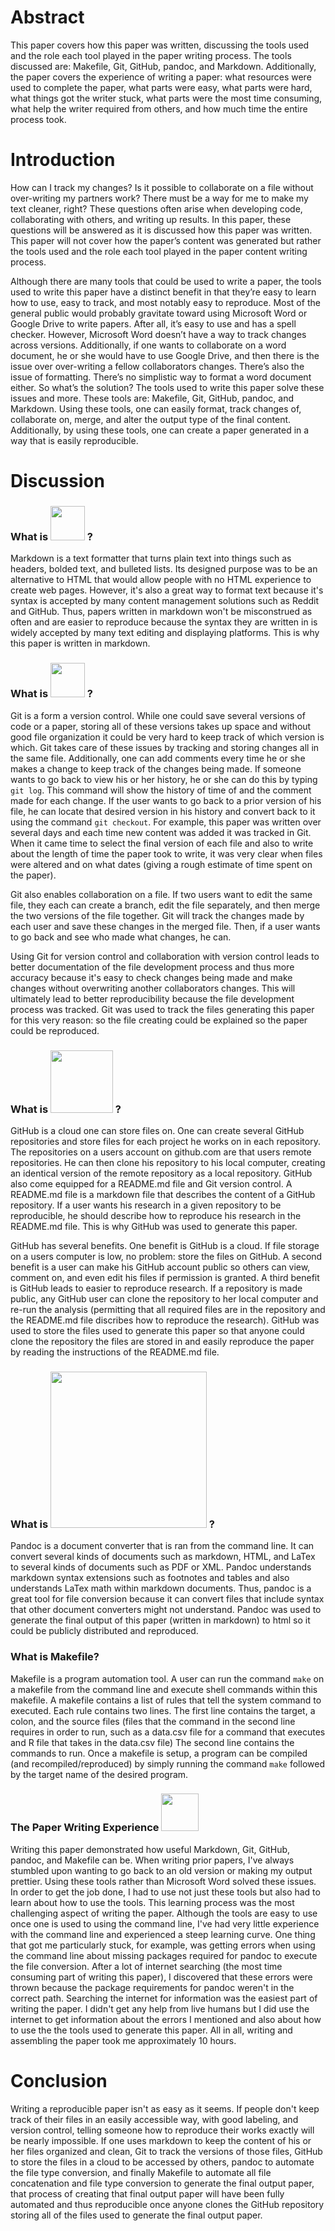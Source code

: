 # Abstract
This paper covers how this paper was written, discussing the tools used and the role each tool played in the paper writing process. The tools discussed are: Makefile, Git, GitHub, pandoc, and Markdown. Additionally, the paper covers the experience of writing a paper: what resources were used to complete the paper, what parts were easy, what parts were hard, what things got the writer stuck, what parts were the most time consuming, what help the writer required from others, and how much time the entire process took.

# Introduction

How can I track my changes? Is it possible to collaborate on a file without over-writing my partners work? There must be a way for me to make my text cleaner, right? These questions often arise when developing code, collaborating with others, and writing up results. In this paper, these questions will be answered as it is discussed how this paper was written. This paper will not cover how the paper’s content was generated but rather the tools used and the role each tool played in the paper content writing process. 

Although there are many tools that could be used to write a paper, the tools used to write this paper have a distinct benefit in that they’re easy to learn how to use, easy to track, and most notably easy to reproduce. Most of the general public would probably gravitate toward using Microsoft Word or Google Drive to write papers. After all, it’s easy to use and has a spell checker. However, Microsoft Word doesn’t have a way to track changes across versions. Additionally, if one wants to collaborate on a word document, he or she would have to use Google Drive, and then there is the issue over over-writing a fellow collaborators changes. There’s also the issue of formatting. There’s no simplistic way to format a word document either. So what’s the solution? The tools used to write this paper solve these issues and more. These tools are: Makefile, Git, GitHub, pandoc, and Markdown. Using these tools, one can easily format, track changes of, collaborate on, merge, and alter the output type of the final content. Additionally, by using these tools, one can create a paper generated in a way that is easily reproducible.

# Discussion

### What is <img src="../../images/markdown-logo.png" width="55"> ?

Markdown is a text formatter that turns plain text into things such as headers, bolded text, and bulleted lists. Its designed purpose was to be an alternative to HTML that would allow people with no HTML experience to create web pages. However, it's also a great way to format text because it's syntax is accepted by many content management solutions such as Reddit and GitHub. Thus, papers written in markdown won't be misconstrued as often and are easier to reproduce because the syntax they are written in is widely accepted by many text editing and displaying platforms. This is why this paper is written in markdown.

### What is <img src="../../images/git-logo.png" width="55"> ?

Git is a form a version control. While one could save several versions of code or a paper, storing all of these versions takes up space and without good file organization it could be very hard to keep track of which version is which. Git takes care of these issues by tracking and storing changes all in the same file. Additionally, one can add comments every time he or she makes a change to keep track of the changes being made. If someone wants to go back to view his or her history, he or she can do this by typing `git log`. This command will show the history of time of and the comment made for each change. If the user wants to go back to a prior version of his file, he can locate that desired version in his history and convert back to it using the command `git checkout`. For example, this paper was written over several days and each time new content was added it was tracked in Git. When it came time to select the final version of each file and also to write about the length of time the paper took to write, it was very clear when files were altered and on what dates (giving a rough estimate of time spent on the paper).

Git also enables collaboration on a file. If two users want to edit the same file, they each can create a branch, edit the file separately, and then merge the two versions of the file together. Git will track the changes made by each user and save these changes in the merged file. Then, if a user wants to go back and see who made what changes, he can.

Using Git for version control and collaboration with version control leads to better documentation of the file development process and thus more accuracy because it's easy to check changes being made and make changes without overwriting another collaborators changes. This will ultimately lead to better reproducibility because the file development process was tracked. Git was used to track the files generating this paper for this very reason: so the file creating could be explained so the paper could be reproduced.

### What is <img src="../../images/github-logo.png" width="100"> ?

GitHub is a cloud one can store files on. One can create several GitHub repositories and store files for each project he works on in each repository. The repositories on a users account on github.com are that users remote repositories. He can then clone his repository to his local computer, creating an identical version of the remote repository as a local repository. GitHub also come equipped for a README.md file and Git version control. A README.md file is a markdown file that describes the content of a GitHub repository. If a user wants his research in a given repository to be reproducible, he should describe how to reproduce his research in the README.md file. This is why GitHub was used to generate this paper. 

GitHub has several benefits. One benefit is GitHub is a cloud. If file storage on a users computer is low, no problem: store the files on GitHub. A second benefit is a user can make his GitHub account public so others can view, comment on, and even edit his files if permission is granted. A third benefit is GitHub leads to easier to reproduce research. If a repository is made public, any GitHub user can clone the repository to her local computer and re-run the analysis (permitting that all required files are in the repository and the README.md file discribes how to reproduce the research). GitHub was used to store the files used to generate this paper so that anyone could clone the repository the files are stored in and easily reproduce the paper by reading the instructions of the README.md file.

### What is <img src="../../images/pandoc-logo.png" width = "250"> ?

Pandoc is a document converter that is ran from the command line. It can convert several kinds of documents such as markdown, HTML, and LaTex to several kinds of documents such as PDF or XML. Pandoc understands markdown syntax extensions such as footnotes and tables and also understands LaTex math within markdown documents. Thus, pandoc is a great tool for file conversion because it can convert files that include syntax that other document converters might not understand. Pandoc was used to generate the final output of this paper (written in markdown) to html so it could be publicly distributed and reproduced.

### What is Makefile?

Makefile is a program automation tool. A user can run the command `make` on a makefile from the command line and execute shell commands within this makefile. A makefile contains a list of rules that tell the system command to executed. Each rule contains two lines. The first line contains the target, a colon, and the source files (files that the command in the second line requires in order to run, such as a data.csv file for a command that executes and R file that takes in the data.csv file) The second line contains the commands to run. Once a makefile is setup, a program can be compiled (and recompiled/reproduced) by simply running the command `make` followed by the target name of the desired program.

### The Paper Writing Experience <img src="../../images/stat159-logo.png" width="60"> 

Writing this paper demonstrated how useful Markdown, Git, GitHub, pandoc, and Makefile can be. When writing prior papers, I've always stumbled upon wanting to go back to an old version or making my output prettier. Using these tools rather than Microsoft Word solved these issues. In order to get the job done, I had to use not just these tools but also had to learn about how to use the tools. This learning process was the most challenging aspect of writing the paper. Although the tools are easy to use once one is used to using the command line, I've had very little experience with the command line and experienced a steep learning curve. One thing that got me particularly stuck, for example, was getting errors when using the command line about missing packages required for pandoc to execute the file conversion. After a lot of internet searching (the most time consuming part of writing this paper), I discovered that these errors were thrown because the package requirements for pandoc weren't in the correct path. Searching the internet for information was the easiest part of writing the paper. I didn't get any help from live humans but I did use the internet to get information about the errors I mentioned and also about how to use the the tools used to generate this paper. All in all, writing and assembling the paper took me approximately 10 hours.

# Conclusion

Writing a reproducible paper isn't as easy as it seems. If people don't keep track of their files in an easily accessible way, with good labeling, and version control, telling someone how to reproduce their works exactly will be nearly impossible. If one uses markdown to keep the content of his or her files organized and clean, Git to track the versions of those files, GitHub to store the files in a cloud to be accessed by others, pandoc to automate the file type conversion, and finally Makefile to automate all file concatenation and file type conversion to generate the final output paper, that process of creating that final output paper will have been fully automated and thus reproducible once anyone clones the GitHub repository storing all of the files used to generate the final output paper.

